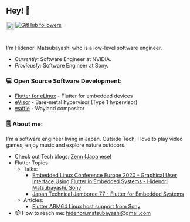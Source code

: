 ## Hey! 👋</h2>

<a href="https://twitter.com/HMatsubayashi">
  <img align="left" alt="Hidenori | Twitter" width="22px" src="https://raw.githubusercontent.com/peterthehan/peterthehan/master/assets/twitter.svg" />
</a>

[![GitHub followers](https://img.shields.io/github/followers/HidenoriMatsubayashi.svg?style=social&label=Follow)](https://github.com/HidenoriMatsubayashi?tab=followers)

<br>

I'm Hidenori Matsubayashi who is a low-level software engineer.

- <i>Currently:</i> Software Engineer at NVIDIA. 
- <i>Previously:</i> Software Engineer at Sony.

### 💻 Open Source Software Development:

- [Flutter for eLinux](https://github.com/sony/flutter-elinux) - Flutter for embedded devices
- [eVisor](https://github.com/HidenoriMatsubayashi/evisor) - Bare-metal hypervisor (Type 1 hypervisor)
- [waffle](https://github.com/HidenoriMatsubayashi/waffle) - Wayland compositor

### 🗒 About me:

I'm a software engineer living in Japan. Outside Tech, I love to play video games, enjoy music and explore nature outdoors.
 
- Check out Tech blogs: [Zenn (Japanese)](https://zenn.dev/hidenori3)
- Flutter Topics
  - Talks:
    - [Embedded Linux Conference Europe 2020 - Graphical User Interface Using Flutter in Embedded Systems - Hidenori Matsubayashi, Sony](https://osseu2020.sched.com/event/eCFA/graphical-user-interface-using-flutter-in-embedded-systems-hidenori-matsubayashi-sony)
    - [Japan Technical Jamboree 77 - Flutter for Embedded Systems](https://elinux.org/images/f/f1/Jamboree77-Flutter-for-embedded-systems.pdf)
  - Articles:
    - [Flutter ARM64 Linux host support from Sony](https://medium.com/flutter/whats-new-in-flutter-2-2-fd00c65e2039)
- 📫 How to reach me: [hidenori.matsubayashi@gmail.com](mailto:hidenori.matsubayashi@gmail.com)
